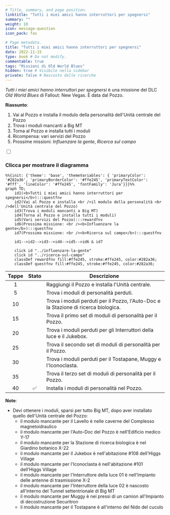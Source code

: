```yaml
---
# Title, summary, and page position.
linktitle: "Tutti i miei amici hanno interruttori per spegnersi" 
summary: ""
weight: 10
icon: message-question
icon_pack: fas

# Page metadata.
title: "Tutti i miei amici hanno interruttori per spegnersi"
date: 2022-11-15
type: book # Do not modify.
commentable: true
tags: "Missioni di Old World Blues"
hidden: true # Visibile nella sidebar
private: false # Nascosto dalle ricerche
---
```


<div class="fnv">


*Tutti i miei amici hanno interruttori per spegnersi* è una missione del DLC *Old World Blues* di Fallout: New Vegas. È data dal Pozzo.

**Riassunto**:
1. Vai al Pozzo e installa il modulo della personalità dell'Unità centrale del Pozzo
2. Trova i moduli mancanti a Big MT
3. Torna al Pozzo e installa tutti i moduli
4. Ricompensa: vari servizi del Pozzo
5. Prossime missioni: *Influenzare la gente*, *Ricerca sul campo*

<section class="chart-collapse">
<input type="checkbox" name="collapse2" id="handle2">
<h3 class="handle">
<label for="handle2">Clicca per mostrare il diagramma</label>
</h3>
<div class="content">

```mermaid
%%{init: {'theme': 'base', 'themeVariables': { 'primaryColor': '#282a36', 'primaryBorderColor': '#ffe245', 'primaryTextColor': '#fff', 'lineColor': '#ffe245', 'fontFamily': 'Jura'}}}%%
graph TD;
    id1(<b>Tutti i miei amici hanno interruttori per spegnersi</b>):::questfnv
    id2(Vai al Pozzo e installa <br />il modulo della personalità <br />dell'Unità centrale del Pozzo)
    id3(Trova i moduli mancanti a Big MT)
    id4(Torna al Pozzo e installa tutti i moduli)
    id5(Vari servizi del Pozzo):::rewardfnv
    id6(Prossima missione: <br /><b>Influenzare la gente</b>):::questfnv
    id7(Prossima missione: <br /><b>Ricerca sul campo</b>):::questfnv

    id1-->id2-->id3-->id4-->id5-->id6 & id7
    
    click id "../influenzare-la-gente"
    click id "../ricerca-sul-campo"
    classDef rewardfnv fill:#ffe245, stroke:#ffe245, color:#282a36;
    classDef questfnv fill:#ffe245, stroke:#ffe245, color:#282a36;
```

</div>
</section>

| Tappe |       Stato        | Descrizione |
|:-----:|:------------------:| ----------- |
|                           1                           |            | Raggiungi il Pozzo e installa l'Unità centrale.                                                                                                                             |
|                           5                           |            | Trova i moduli di personalità perduti.                                                                                                                                      |
|                           10                          |            | Trova i moduli perduti per il Pozzo, l'Auto-Doc e la Stazione di ricerca biologica.                                                                                         |
|                           15                          |            | Trova il primo set di moduli di personalità per il Pozzo.                                                                                                                   |
|                           20                          |            | Trova i moduli perduti per gli Interruttori della luce e il Jukebox.                                                                                                        |
|                           25                          |            | Trova il secondo set di moduli di personalità per il Pozzo.                                                                                                                 |
|                           30                          |            | Trova i moduli perduti per il Tostapane, Muggy e l'Iconoclasta.                                                                                                             |
|                           35                          |            | Trova il terzo set di moduli di personalità per il Pozzo.                                                                                                                   |
|                           40                          | :white_check_mark: | Installa i moduli di personalità nel Pozzo.                                                                                                                                 |







**Note**:
- Devi ottenere i moduli, sparsi per tutto Big MT, dopo aver installato quello dell'Unità centrale del Pozzo:
  - il modulo mancante per il Lavello è nelle caverne del Complesso magnetoidraulico
  - il modulo mancante per l'Auto-Doc del Pozzo è nell'Edificio medico Y-17
  - il modulo mancante per la Stazione di ricerca biologica è nel Giardino botanico X-22
  - il modulo mancante per il Jukebox è nell'abitazione #108 dell'Higgs Village
  - il modulo mancante per l'Iconoclasta è nell'abitazione #101 dell'Higgs Village
  - il modulo mancante per l'Interruttore della luce 01 è nell'Impianto delle antenne di trasmissione X-2
  - il modulo mancante per l'Interruttore della luce 02 è nascosto all'interno del Tunnel settentrionale di Big MT
  - il modulo mancante per Muggy è nei pressi di un camion all'Impianto di decostruzione Securitron
  - il modulo mancante per il Tostapane è all'interno del Nido del cuculo


</div>


